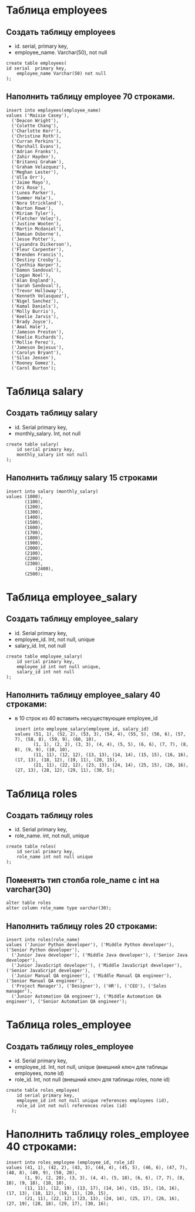 # Таблица employees
## Создать таблицу employees
 - id. serial,  primary key,
 - employee_name. Varchar(50), not null
```
create table employees(
id serial  primary key,
	employee_name Varchar(50) not null
);
```

## Наполнить таблицу employee 70 строками.
```
insert into employees(employee_name)
values ('Maisie Casey'),
  ('Deacon Wright'),
  ('Colette Chang'),
  ('Charlotte Kerr'),
  ('Christine Roth'),
  ('Curran Perkins'),
  ('Marshall Evans'),
  ('Adrian Franks'),
  ('Zahir Hayden'),
  ('Britanni Graham'),
  ('Graham Velazquez'),
  ('Meghan Lester'),
  ('Ulla Orr'),
  ('Jaime Mayo'),
  ('Ori Rose'),
  ('Lunea Parker'),
  ('Summer Hale'),
  ('Nora Strickland'),
  ('Burton Rowe'),
  ('Miriam Tyler'),
  ('Fletcher Velez'),
  ('Justine Wooten'),
  ('Martin Mcdaniel'),
  ('Damian Osborne'),
  ('Jesse Potter'),
  ('Lysandra Dickerson'),
  ('Fleur Carpenter'),
  ('Brenden Francis'),
  ('Destiny Crosby'),
  ('Cynthia Harper'),
  ('Damon Sandoval'),
  ('Logan Noel'),
  ('Alan England'),
  ('Sarah Sandoval'),
  ('Trevor Holloway'),
  ('Kenneth Velasquez'),
  ('Nigel Sanchez'),
  ('Kamal Daniels'),
  ('Molly Burris'),
  ('Keelie Jarvis'),
  ('Brady Joyce'),
  ('Amal Hale'),
  ('Jameson Preston'),
  ('Keelie Richards'),
  ('Mollie Perez'),
  ('Jameson Dejesus'),
  ('Carolyn Bryant'),
  ('Silas Jensen'),
  ('Rooney Gomez'),
  ('Carol Burton');
```
# Таблица salary
## Создать таблицу salary
- id. Serial  primary key,
- monthly_salary. Int, not null
```
create table salary(
	id serial primary key,
	monthly_salary int not null
);
```

## Наполнить таблицу salary 15 строками
```
insert into salary (monthly_salary)
values (1000),
	   (1100),
	   (1200),
	   (1300),
 	   (1400),
	   (1500),
 	   (1600),
 	   (1700),
 	   (1800),
 	   (1900),
	   (2000),
 	   (2100),
 	   (2200),
 	   (2300),
           (2400),
 	   (2500);
```

# Таблица employee_salary
## Создать таблицу employee_salary
- id. Serial  primary key,
- employee_id. Int, not null, unique
- salary_id. Int, not null
```
create table employee_salary(
	id serial primary key,
	employee_id int not null unique,
	salary_id int not null
);
```

## Наполнить таблицу employee_salary 40 строками:
- в 10 строк из 40 вставить несуществующие employee_id
  ```
  insert into employee_salary(employee_id, salary_id)
  values (51, 1), (52, 2), (53, 3), (54, 4), (55, 5), (56, 6), (57, 7), (58, 8), (59, 9), (60, 10),
         (1, 1), (2, 2), (3, 3), (4, 4), (5, 5), (6, 6), (7, 7), (8, 8), (9, 9), (10, 10),
         (11, 11), (12, 12), (13, 13), (14, 14), (15, 15), (16, 16), (17, 13), (18, 12), (19, 11), (20, 15),
         (21, 11), (22, 12), (23, 13), (24, 14), (25, 15), (26, 16), (27, 13), (28, 12), (29, 11), (30, 5);
    ```

# Таблица roles
## Создать таблицу roles
- id. Serial  primary key,
- role_name. int, not null, unique
```
create table roles(
	id serial primary key,
	role_name int not null unique
);
```
## Поменять тип столба role_name с int на varchar(30)
```
alter table roles
alter column role_name type varchar(30);
```
## Наполнить таблицу roles 20 строками:
```
insert into roles(role_name)
values ('Junior Python developer'), ('Middle Python developer'), ('Senior Python developer'),
  ('Junior Java developer'), ('Middle Java developer'), ('Senior Java developer'),
  ('Junior JavaScript developer'), ('Middle JavaScript developer'), ('Senior JavaScript developer'),
  ('Junior Manual QA engineer'), ('Middle Manual QA engineer'), ('Senior Manual QA engineer'),
  ('Project Manager'), ('Designer'), ('HR'), ('CEO'), ('Sales manager'),
  ('Junior Automation QA engineer'), ('Middle Automation QA engineer'), ('Senior Automation QA engineer');
```

# Таблица roles_employee
## Создать таблицу roles_employee
- id. Serial  primary key,
- employee_id. Int, not null, unique (внешний ключ для таблицы employees, поле id)
- role_id. Int, not null (внешний ключ для таблицы roles, поле id)
```
create table roles_employee(
	id serial primary key,
	employee_id int not null unique references employees (id),
	role_id int not null references roles (id)
  );
```


# Наполнить таблицу roles_employee 40 строками:
```
insert into roles_employee (employee_id, role_id)
values (41, 1), (42, 2), (43, 3), (44, 4), (45, 5), (46, 6), (47, 7), (48, 8), (49, 9), (50, 20),
       (1, 9), (2, 20), (3, 3), (4, 4), (5, 18), (6, 6), (7, 7), (8, 18), (9, 18), (10, 10),
       (11, 11), (12, 19), (13, 17), (14, 14), (15, 15), (16, 16), (17, 13), (18, 12), (19, 11), (20, 15),
       (21, 11), (22, 12), (23, 13), (24, 14), (25, 17), (26, 16), (27, 19), (28, 18), (29, 17), (30, 16);
```
